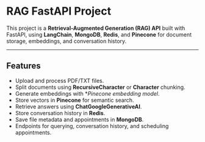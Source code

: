 # RAG FastAPI Project

This project is a **Retrieval-Augmented Generation (RAG) API** built with FastAPI, using **LangChain**, **MongoDB**, **Redis**, and **Pinecone** for document storage, embeddings, and conversation history.

---

## Features

- Upload and process PDF/TXT files.
- Split documents using **RecursiveCharacter** or **Character** chunking.
- Generate embeddings with **Pinecone embedding model*.
- Store vectors in **Pinecone** for semantic search.
- Retrieve answers using **ChatGoogleGenerativeAI**.
- Store conversation history in **Redis**.
- Save file metadata and appointments in **MongoDB**.
- Endpoints for querying, conversation history, and scheduling appointments.

